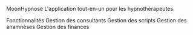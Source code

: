 MoonHypnose
L'application tout-en-un pour les hypnothérapeutes.

Fonctionnalités
Gestion des consultants
Gestion des scripts
Gestion des anamnèses
Gestion des finances
